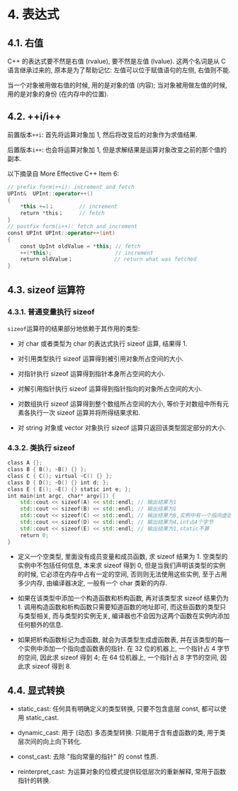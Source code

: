 # 4. 表达式

## 4.1. 右值

C++ 的表达式要不然是右值 (rvalue), 要不然是左值 (lvalue). 这两个名词是从 C 语言继承过来的, 原本是为了帮助记忆: 左值可以位于赋值语句的左侧, 右值则不能.

当一个对象被用做右值的时候, 用的是对象的值 (内容); 当对象被用做左值的时候, 用的是对象的身份 (在内存中的位置).

## 4.2. ++i/i++

前置版本`++i`: 首先将运算对象加 1, 然后将改变后的对象作为求值结果.

后置版本`i++`: 也会将运算对象加 1, 但是求解结果是运算对象改变之前的那个值的副本.

以下摘录自 More Effective C++ Item 6:

```CPP
// prefix form(++i): increment and fetch
UPInt&  UPInt::operator++()
{
    *this +=1；        // increment
    return *this；     // fetch
}
// postfix form(i++): fetch and increment
const UPInt UPInt::operator++(int)
{
    const UpInt oldValue = *this; // fetch
    ++(*this);                    // increment
    return oldValue；             // return what was fetched
}
```

## 4.3. sizeof 运算符

### 4.3.1. 普通变量执行 sizeof

`sizeof`运算符的结果部分地依赖于其作用的类型:

*   对 char 或者类型为 char 的表达式执行 sizeof 运算, 结果得 1.
    
*   对引用类型执行 sizeof 运算得到被引用对象所占空间的大小.
    
*   对指针执行 sizeof 运算得到指针本身所占空间的大小.
    
*   对解引用指针执行 sizeof 运算得到指针指向的对象所占空间的大小.
    
*   对数组执行 sizeof 运算得到整个数组所占空间的大小, 等价于对数组中所有元素各执行一次 sizeof 运算并将所得结果求和.
    
*   对 string 对象或 vector 对象执行 sizeof 运算只返回该类型固定部分的大小.
    

### 4.3.2. 类执行 sizeof

```CPP
class A {};
class B { B(); ~B() {} };
class C { C(); virtual ~C() {} };
class D { D(); ~D() {} int d; };
class E { E(); ~E() {} static int e; };
int main(int argc, char* argv[]) {
    std::cout << sizeof(A) << std::endl; // 输出结果为1
    std::cout << sizeof(B) << std::endl; // 输出结果为1
    std::cout << sizeof(C) << std::endl; // 输出结果为8,实例中有一个指向虚函数表的指针
    std::cout << sizeof(D) << std::endl; // 输出结果为4,int占4个字节
    std::cout << sizeof(E) << std::endl; // 输出结果为1,static不算
    return 0;
}
```

*   定义一个空类型, 里面没有成员变量和成员函数, 求 sizeof 结果为 1. 空类型的实例中不包括任何信息, 本来求 sizeof 得到 0, 但是当我们声明该类型的实例的时候, 它必须在内存中占有一定的空间, 否则则无法使用这些实例, 至于占用多少内存, 由编译器决定, 一般有一个 char 类新的内存.
    
*   如果在该类型中添加一个构造函数和析构函数, 再对该类型求 sizeof 结果仍为 1. 调用构造函数和析构函数只需要知道函数的地址即可, 而这些函数的类型只与类型相关, 而与类型的实例无关, 编译器也不会因为这两个函数在实例内添加任何额外的信息.
    
*   如果把析构函数标记为虚函数, 就会为该类型生成虚函数表, 并在该类型的每一个实例中添加一个指向虚函数表的指针. 在 32 位的机器上, 一个指针占 4 字节的空间, 因此求 sizeof 得到 4; 在 64 位机器上, 一个指针占 8 字节的空间, 因此求 sizeof 得到 8.

## 4.4. 显式转换

*   static_cast: 任何具有明确定义的类型转换, 只要不包含底层 const, 都可以使用 static_cast.
    
*   dynamic_cast: 用于 (动态) 多态类型转换. 只能用于含有虚函数的类, 用于类层次间的向上向下转化.
    
*   const_cast: 去除 "指向常量的指针" 的 const 性质.
    
*   reinterpret_cast: 为运算对象的位模式提供较低层次的重新解释, 常用于函数指针的转换.
    